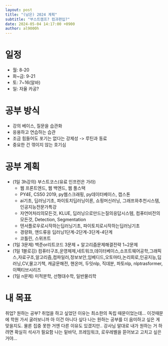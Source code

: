 ```yaml
---
layout: post
title: "(남은) 2024 계획"
subtitle: "부스트캠프? 컴과편입?"
date: 2024-05-04 14:17:00 +0900
author: al9000h
---
```

# 일정
- 월: 8-20
- 화~금: 9-21
- 토: 7~16(알바)
- 일: 자율 카공?

# 공부 방식
- 강의 베이스, 질문을 습관화
- 응용하고 연습하는 습관
- 조금 힘들어도 포기는 없다는 강제성 -> 루틴과 동료
- 중요한 건 꺾이지 않는 호기심

# 공부 계획
- (1일 3h강의) 부스트코스(유료 인프런은 가라)
  - 웹 프론트엔드, 웹 백엔드, 웹 풀스택
  - PY4E, CS50 2019, py웹스크래핑, py데이터베이스, 캡스톤
  - ai기초, 딥러닝기초, 파이토치딥러닝이론, 쇼핑머신러닝, 그래프와추천시스템, 인공지능전문가특강
  - 자연어처리의모든것, KLUE, 딥러닝으로만드는질의응답시스템, 컴퓨터비전의모든것, Detection, Segmentation
  - 텐서플로우로시작하는딥러닝기초, 파이토치로시작하는딥러닝기초
  - 경량화, 앤드류응 딥러닝1단계-2단계-3단계-4단계
  - 코틀린, 스위프트
- (1일 3문제) 백준or리트코드 3문제 + 알고리즘문제해결전략 1~2문제
- (1일 1블로깅) 컴퓨터구조,운영체제,네트워크,데이터베이스,소프트웨어공학,그래픽스,자료구조,알고리즘,컴파일러,정보보안,임베디드,오토마타,논리회로,인공지능,딥러닝,CV,물고기책, 캐글문해전, 핸온머, 두잇nlp, 직데분, 파토nlp, nlptrasformer,이펙티브시리즈
- (1일 n문제) 미적분학, 선형대수학, 일반물리학

# 내 목표
취업? 원하는 공부?
취업을 하고 싶었던 이유는 최소한의 독립 때문이었는데...
이것때문에 학원 가서 굴러보니까 아 이건 아니다 싶다
나는 원하는 공부를 더 음미하고 싶은 게 맞을지도. 물론 집중 못한 거엔 다른 이유도 있겠지만..
강사님 말대로 내가 원하는 거 하려면 확실히 석사가 필요함
나는 밑바닥, 프레임워크, 로우레벨을 뜯어보고 고치고 싶은거야...